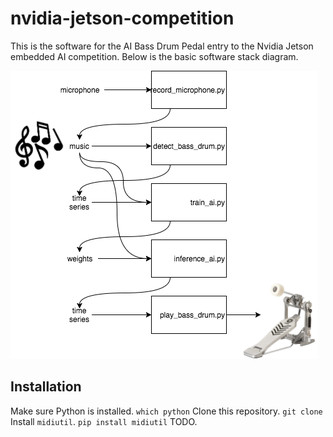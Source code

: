 # nvidia-jetson-competition
This is the software for the AI Bass Drum Pedal entry to the Nvidia Jetson embedded AI competition. Below is the basic software stack diagram.

![AI Bass Drum Pedal Software Diagram](diagram.png?raw=true "Diagram")

## Installation
Make sure Python is installed.
```which python```
Clone this repository.
```git clone ```
Install `midiutil`.
```pip install midiutil```
TODO.
